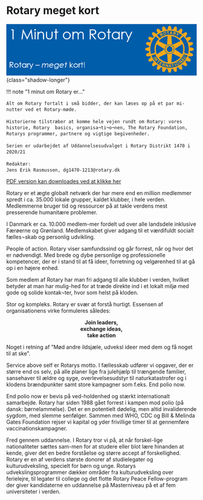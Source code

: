 # Rotary meget kort

![4 punktsprøven](images/rotarykort.jpg){class="shadow-longer"} 

!!! note "1 minut om Rotary er..."

    Alt om Rotary fortalt i små bidder, der kan læses op på et par mi-nutter ved et Rotary-møde.
    
    Historierne tilstræber at komme hele vejen rundt om Rotary: vores historie, Rotary  basics, organisa¬ti¬o¬nen, The Rotary Foundation, Rotarys programmer, partnere og vigtige begivenheder.
    
    Serien er udarbejdet af Uddannelsesudvalget i Rotary Distrikt 1470 i 2020/21
    
    Redaktør: 
    Jens Erik Rasmussen, dg1470-1213@rotary.dk


<a href=https://1minut.rotary.dk/pdf-versioner/1_minut_om_Rotary_Rotary_meget_kort.pdf target=_blank>PDF version kan downloades ved at klikke her</a>


Rotary er et ægte globalt netværk der har mere end en million medlemmer spredt i ca. 35.000 lokale grupper, kaldet klubber, i hele verden. Medlemmerne bruger tid og ressourcer på at takle verdens mest presserende humanitære problemer. 


I Danmark er ca. 10.000 medlem-mer fordelt ud over alle landsdele inklusive Færøerne og Grønland.  Medlemskabet giver adgang til et værdifuldt socialt fælles¬skab og personlig udvikling. 


People of action. Rotary viser samfundssind og går forrest, når og hvor det er nødvendigt. Med brede og dybe personlige og professionelle kompetencer, der er i stand til at få ideer, forretning og velgørenhed til at gå op i en højere enhed. 


Som medlem af Rotary har man fri adgang til alle klubber i verden, hvilket betyder at man har mulig-hed for at træde direkte ind i et lokalt miljø med gode og solide kontak¬ter, hvor som helst på kloden. 


Stor og kompleks. Rotary er svær at forstå hurtigt. Essensen af organisationens virke formuleres således: 


<center><strong>Join leaders,<br> 
exchange ideas,<br>
take action</strong><br></center>


Noget i retning af ”Mød andre ildsjæle, udveksl ideer med dem og få noget til at ske”.


Service above self er Rotarys motto. I fællesskab udfører vi opgaver, der er større end os selv, på alle planer lige fra julehjælp til trængende familier, sansehaver til ældre og syge, overlevelsesudstyr til naturkatastrofer og i klodens brændpunkter samt store kampagner som f.eks. End polio now.


End polio now er bevis på ved-holdenhed og stærkt internationalt samarbejde. Rotary har siden 1988 gået forrest i kampen mod polio (på dansk: børnelammelse). Det er en potentielt dødelig, men altid invaliderende sygdom, med slemme senfølger. Sammen med WHO, CDC og Bill & Melinda Gates Foundation rejser vi kapital og yder frivillige timer til at gennemføre vaccinationskampagner.


Fred gennem uddannelse. I Rotary tror vi på, at når forskel-lige nationaliteter sættes sam-men for at studere eller blot lære hinanden at kende, giver det en bedre forståelse og større accept af forskellighed. Rotary er en af verdens største donorer af studielegater og kulturudveksling, specielt for børn og unge. Rotarys udvekslingsprogrammer dækker områder fra kulturudveksling over ferielejre, til  legater til college og det flotte Rotary Peace Fellow-program der giver kandidaterne en uddannelse på Masterniveau på et af fem universiteter i verden.